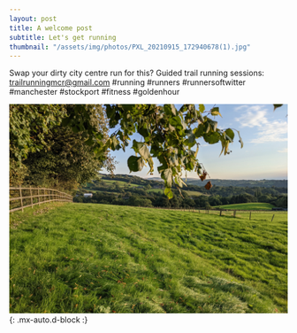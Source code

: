 ```yaml
---
layout: post
title: A welcome post
subtitle: Let's get running
thumbnail: "/assets/img/photos/PXL_20210915_172940678(1).jpg"
---
```


Swap your dirty city centre run for this? Guided trail running sessions: trailrunningmcr@gmail.com #running #runners #runnersoftwitter #manchester #stockport #fitness #goldenhour

![Mellor](/assets/img/photos/PXL_20210915_172940678(1).jpg){: .mx-auto.d-block :}


